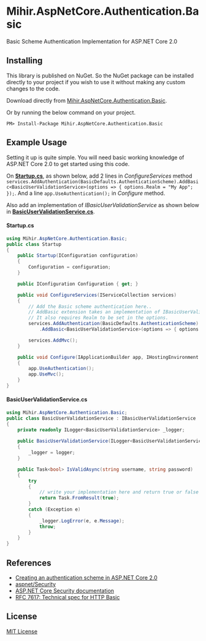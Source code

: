 # Mihir.AspNetCore.Authentication.Basic
Basic Scheme Authentication Implementation for ASP.NET Core 2.0

## Installing
This library is published on NuGet. So the NuGet package can be installed directly to your project if you wish to use it without making any custom changes to the code.

Download directly from [Mihir.AspNetCore.Authentication.Basic](https://www.nuget.org/packages/Mihir.AspNetCore.Authentication.Basic).

Or by running the below command on your project.

```
PM> Install-Package Mihir.AspNetCore.Authentication.Basic
```

## Example Usage

Setting it up is quite simple. You will need basic working knowledge of ASP.NET Core 2.0 to get started using this code.

On [**Startup.cs**](#startupcs), as shown below, add 2 lines in *ConfigureServices* method `services.AddAuthentication(BasicDefaults.AuthenticationScheme).AddBasic<BasicUserValidationService>(options => { options.Realm = "My App"; });`. And a line `app.UseAuthentication();` in *Configure* method.

Also add an implementation of *IBasicUserValidationService* as shown below in [**BasicUserValidationService.cs**](#basicuservalidationservicecs).

#### Startup.cs

```C#
using Mihir.AspNetCore.Authentication.Basic;
public class Startup
{
	public Startup(IConfiguration configuration)
	{
		Configuration = configuration;
	}

	public IConfiguration Configuration { get; }

	public void ConfigureServices(IServiceCollection services)
	{
		// Add the Basic scheme authentication here..
		// AddBasic extension takes an implementation of IBasicUserValidationService for validating the username and password. 
		// It also requires Realm to be set in the options.
		services.AddAuthentication(BasicDefaults.AuthenticationScheme)
			.AddBasic<BasicUserValidationService>(options => { options.Realm = "My App"; });

		services.AddMvc();
	}

	public void Configure(IApplicationBuilder app, IHostingEnvironment env)
	{
		app.UseAuthentication();
		app.UseMvc();
	}
}
```

#### BasicUserValidationService.cs
```C#
using Mihir.AspNetCore.Authentication.Basic;
public class BasicUserValidationService : IBasicUserValidationService
{
	private readonly ILogger<BasicUserValidationService> _logger;
	
	public BasicUserValidationService(ILogger<BasicUserValidationService> logger)
	{
		_logger = logger;
	}

	public Task<bool> IsValidAsync(string username, string password)
	{
		try
		{
			// write your implementation here and return true or false depending on the validation..
			return Task.FromResult(true);
		}
		catch (Exception e)
		{
			_logger.LogError(e, e.Message);
			throw;
		}
	}
}
```
 
 

## References
- [Creating an authentication scheme in ASP.NET Core 2.0](https://joonasw.net/view/creating-auth-scheme-in-aspnet-core-2)
- [aspnet/Security](https://github.com/aspnet/Security)
- [ASP.NET Core Security documentation](https://docs.microsoft.com/en-us/aspnet/core/security)
- [RFC 7617: Technical spec for HTTP Basic](https://tools.ietf.org/html/rfc7617)

## License
[MIT License](LICENSE.txt)
